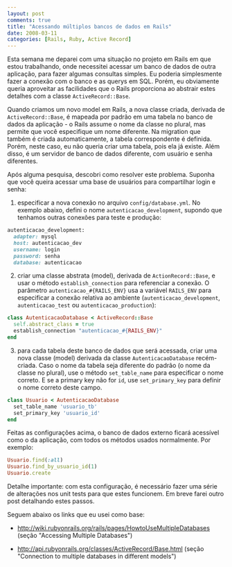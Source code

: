 ```yaml
---
layout: post
comments: true
title: "Acessando múltiplos bancos de dados em Rails"
date: 2008-03-11
categories: [Rails, Ruby, Active Record]
---
```

Esta semana me deparei com uma situação no projeto em Rails em que estou trabalhando, onde necessitei acessar um banco de dados de outra aplicação, para fazer algumas consultas simples. Eu poderia simplesmente fazer a conexão com o banco e as querys em SQL. Porém, eu obviamente queria aproveitar as facilidades que o Rails proporciona ao abstrair estes detalhes com a classe `ActiveRecord::Base`.

Quando criamos um novo model em Rails, a nova classe criada, derivada de `ActiveRecord::Base`, é mapeada por padrão em uma tabela no banco de dados da aplicação - o Rails assume o nome da classe no plural, mas permite que você especifique um nome diferente. Na migration que também é criada automaticamente, a tabela correspondente é definida. Porém, neste caso, eu não queria criar uma tabela, pois ela já existe. Além disso, é um servidor de banco de dados diferente, com usuário e senha diferentes.

Após alguma pesquisa, descobri como resolver este problema. Suponha que você queira acessar uma base de usuários para compartilhar login e senha:

1. especificar a nova conexão no arquivo `config/database.yml`. No exemplo abaixo, defini o nome `autenticacao_development`, supondo que tenhamos outras conexões para teste e produção:

```ruby
autenticacao_development:
  adapter: mysql
  host: autenticacao_dev
  username: login
  password: senha
  database: autenticacao
```

2. criar uma classe abstrata (model), derivada de `ActionRecord::Base`, e usar o método `establish_connection` para referenciar a conexão. O parâmetro `autenticacao_#{RAILS_ENV}` usa a variável `RAILS_ENV` para especificar a conexão relativa ao ambiente (`autenticacao_development`, `autenticacao_test` ou `autenticacao_production`):

```ruby
class AutenticacaoDatabase < ActiveRecord::Base
  self.abstract_class = true
  establish_connection "autenticacao_#{RAILS_ENV}"
end
```

3. para cada tabela deste banco de dados que será acessada, criar uma nova classe (model) derivada da classe `AutenticacaoDatabase` recém-criada. Caso o nome da tabela seja diferente do padrão (o nome da classe no plural), use o método `set_table_name` para especificar o nome correto. E se a primary key não for `id`, use `set_primary_key` para definir o nome correto deste campo.

```ruby
class Usuario < AutenticacaoDatabase
  set_table_name 'usuario_tb'
  set_primary_key 'usuario_id'
end
```

Feitas as configurações acima, o banco de dados externo ficará acessível como o da aplicação, com todos os métodos usados normalmente. Por exemplo:

```ruby
Usuario.find(:all)
Usuario.find_by_usuario_id(1)
Usuario.create
```

Detalhe importante: com esta configuração, é necessário fazer uma série de alterações nos unit tests para que estes funcionem. Em breve farei outro post detalhando estes passos.

Seguem abaixo os links que eu usei como base:

- <http://wiki.rubyonrails.org/rails/pages/HowtoUseMultipleDatabases> (seção "Accessing Multiple Databases")

- <http://api.rubyonrails.org/classes/ActiveRecord/Base.html> (seção "Connection to multiple databases in different models")
